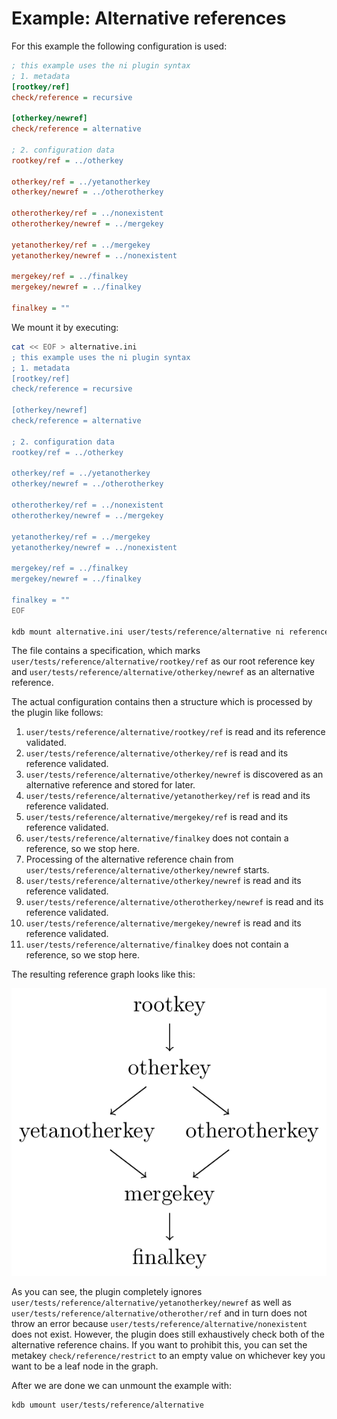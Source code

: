 # Example: Alternative references

For this example the following configuration is used:

```ini
; this example uses the ni plugin syntax
; 1. metadata
[rootkey/ref]
check/reference = recursive

[otherkey/newref]
check/reference = alternative

; 2. configuration data
rootkey/ref = ../otherkey

otherkey/ref = ../yetanotherkey
otherkey/newref = ../otherotherkey

otherotherkey/ref = ../nonexistent
otherotherkey/newref = ../mergekey

yetanotherkey/ref = ../mergekey
yetanotherkey/newref = ../nonexistent

mergekey/ref = ../finalkey
mergekey/newref = ../finalkey

finalkey = ""
```

We mount it by executing:

```sh
cat << EOF > alternative.ini
; this example uses the ni plugin syntax
; 1. metadata
[rootkey/ref]
check/reference = recursive

[otherkey/newref]
check/reference = alternative

; 2. configuration data
rootkey/ref = ../otherkey

otherkey/ref = ../yetanotherkey
otherkey/newref = ../otherotherkey

otherotherkey/ref = ../nonexistent
otherotherkey/newref = ../mergekey

yetanotherkey/ref = ../mergekey
yetanotherkey/newref = ../nonexistent

mergekey/ref = ../finalkey
mergekey/newref = ../finalkey

finalkey = ""
EOF

kdb mount alternative.ini user/tests/reference/alternative ni reference
```

The file contains a specification, which marks `user/tests/reference/alternative/rootkey/ref`
as our root reference key and `user/tests/reference/alternative/otherkey/newref` as an
alternative reference.

The actual configuration contains then a structure which is processed by the plugin like follows:

1. `user/tests/reference/alternative/rootkey/ref` is read and its reference validated.
2. `user/tests/reference/alternative/otherkey/ref` is read and its reference validated.
3. `user/tests/reference/alternative/otherkey/newref` is discovered as an alternative reference and stored for later.
4. `user/tests/reference/alternative/yetanotherkey/ref` is read and its reference validated.
5. `user/tests/reference/alternative/mergekey/ref` is read and its reference validated.
6. `user/tests/reference/alternative/finalkey` does not contain a reference, so we stop here.
7. Processing of the alternative reference chain from `user/tests/reference/alternative/otherkey/newref` starts.
8. `user/tests/reference/alternative/otherkey/newref` is read and its reference validated.
9. `user/tests/reference/alternative/otherotherkey/newref` is read and its reference validated.
10. `user/tests/reference/alternative/mergekey/newref` is read and its reference validated.
11. `user/tests/reference/alternative/finalkey` does not contain a reference, so we stop here.

The resulting reference graph looks like this:

![reference graph](refgraph.png)

As you can see, the plugin completely ignores `user/tests/reference/alternative/yetanotherkey/newref` as well as
`user/tests/reference/alternative/otherother/ref` and in turn does not throw an error because
`user/tests/reference/alternative/nonexistent` does not exist. However, the plugin does still exhaustively check
both of the alternative reference chains. If you want to prohibit this, you can set the metakey
`check/reference/restrict` to an empty value on whichever key you want to be a leaf node in the graph.

After we are done we can unmount the example with:

```sh
kdb umount user/tests/reference/alternative
```
